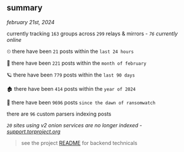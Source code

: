 
## summary
_february 21st, 2024_

currently tracking `163` groups across `299` relays & mirrors - _`76` currently online_

⏲ there have been `21` posts within the `last 24 hours`

🦈 there have been `221` posts within the `month of february`

🪐 there have been `779` posts within the `last 90 days`

🏚 there have been `414` posts within the `year of 2024`

🦕 there have been `9696` posts `since the dawn of ransomwatch`

there are `96` custom parsers indexing posts

_`20` sites using v2 onion services are no longer indexed - [support.torproject.org](https://support.torproject.org/onionservices/v2-deprecation/)_

> see the project [README](https://github.com/joshhighet/ransomwatch#ransomwatch--) for backend technicals
